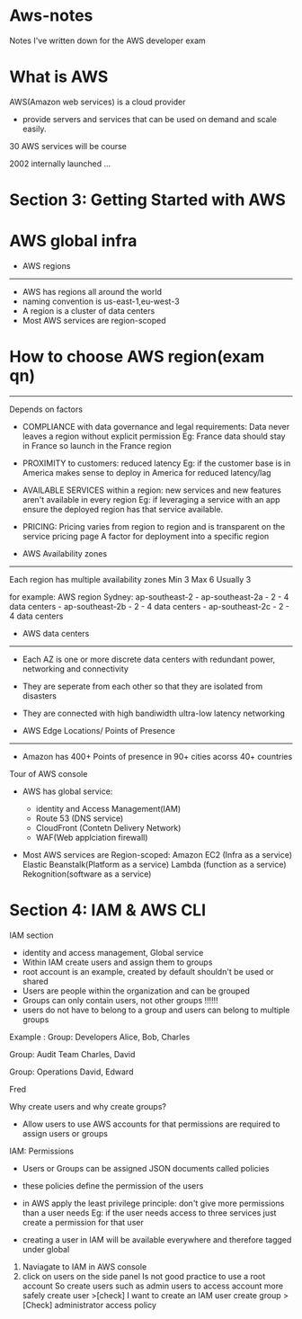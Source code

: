 # Aws-notes
Notes I've written down for the AWS developer exam

# What is AWS
AWS(Amazon web services) is a cloud provider 
- provide servers and services that can be used on demand 
  and scale easily.

30 AWS services will be course 


2002 
internally launched ...

# Section 3: Getting Started with AWS 

# AWS global infra
- AWS regions
----------------------
 - AWS has regions all around the world 
 - naming convention is us-east-1,eu-west-3
 - A region is a cluster of data centers 
 - Most AWS services are region-scoped
 
 # How to choose AWS region(exam qn)
 ------------------------------------
 Depends on factors 
 - COMPLIANCE with data governance and legal requirements:
   Data never leaves a region without explicit permission 
   Eg: France data should stay in France so launch in the France region 
 - PROXIMITY to customers: reduced latency 
   Eg: if the customer base is in America makes sense to deploy in America for reduced latency/lag 
 - AVAILABLE SERVICES within a region: new services 
   and new features aren't available in every region
   Eg: if leveraging a service with an app ensure the deployed region has that service available.
 - PRICING: Pricing varies from region to region and is transparent on the service pricing page
   A factor for deployment into a specific region 
   
- AWS Availability zones
----------------------  
 Each region has multiple availability zones 
  Min 3  Max 6
  Usually 3 
  
  for example: 
			AWS region
			Sydney: ap-southeast-2 
			- ap-southeast-2a
			   - 2 - 4 data centers 
			- ap-southeast-2b
			   - 2 - 4 data centers 
			- ap-southeast-2c
			   - 2 - 4 data centers 
	
	
	
- AWS data centers
---------------------- 
- Each AZ is one or more discrete data centers with redundant power,
	  networking and connectivity 
		
- They are seperate from each other so that they are isolated from disasters 
	
- They are connected with high bandiwidth ultra-low latency networking 



- AWS Edge Locations/ Points of Presence
-------------------------------------------- 
- Amazon has 400+ Points of presence in 90+ cities acorss 40+ countries 




Tour of AWS console
- AWS has global service:
  - identity and Access Management(IAM)
  - Route 53 (DNS service)
  - CloudFront (Contetn Delivery Network)
  - WAF(Web applciation firewall)

- Most AWS services are Region-scoped:
  Amazon EC2 (Infra as a service)
  Elastic Beanstalk(Platform as a service)
  Lambda (function as a service)
  Rekognition(software as a service) 
  
  
  
 # Section 4: IAM  & AWS CLI 
 
 IAM section
 - identity and access management, Global service 
 - Within IAM create users and assign them to groups
 - root account is an example, created by default shouldn't be used or shared
 - Users are people within the organization and can be grouped 
 - Groups can only contain users, not other groups !!!!!!
 - users do not have to belong to a group and users can belong to multiple groups 
 
 Example : 
 Group: Developers
 Alice, Bob, Charles 
 
 Group: Audit Team 
 Charles, David 
 
 Group: Operations
 David, Edward 

 Fred  
 
 
 Why create users and why create groups?
 - Allow users to use AWS accounts for that permissions are required to assign 
   users or groups 
 
 IAM: Permissions 
 - Users or Groups can be assigned JSON documents called policies 
 - these policies define the permission of the users 
 - in AWS apply the least privilege principle: don't give more permissions than a user
   needs 
  Eg: if the user needs access to  three services just create a permission
			for that user 


- creating a user in IAM will be available everywhere and therefore tagged under global  
 1. Naviagate to IAM in AWS console 
 2. click on users on the side panel
 Is not good practice to use a root account 
 So create users such as admin users to access account more safely 
 create user >[check] I want to create an IAM user 
 create group > [Check] administrator access policy 
 
 
